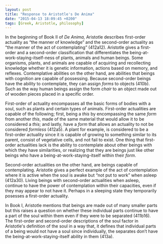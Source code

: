 ```yaml
---
layout: post
title: "Response to Aristotle's De Anima"
date: "2015-04-13 18:09:45 +0200"
tags: [Greek, Aristotle, philosophy]
---
```


In the beginning of Book II of _De Anima,_ Aristotle describes first-order actuality as “the manner of knowledge” and the second-order actuality as “the manner of the act of contemplating” (412a12). Aristotle gives a first-order and a second-order classification that differentiates the being-at-work-staying-itself-ness of plants, animals and human beings. Some organisms, plants, and animals are capable of acquiring and recollecting knowledge whether it is genetic information, actions based on memory, and reflexes. Contemplative abilities on the other hand, are abilities that beings with cognition are capable of possessing. Because second-order beings have the ability to contemplate, they can assign _forms_ to objects (410b). Such as the way human beings assign the form _chair_ to an object made out of wooden pieces placed in a specific order.

First-order of actuality encompasses all the basic forms of bodies with a soul, such as plants and certain types of animals. First-order actualities are capable of the following; first, being a _this_ by encompassing the same _form_ from another _this_, made of the same material that would allow it to be considered a _this_; and lastly, have a _form_ that allows an actuality to not be considered _formless_ (412a5). A plant for example, is considered to be a first-order actuality since it is capable of growing to something similar to its parent, consist of vegetative cells, and not fail to exist. One thing that first-order actualities lack is the ability to contemplate about other beings with which they have similarities, or realizing that they are beings just like other beings who have a being-at-work-staying-itself within their _form_.

Second-order actualities on the other hand, are beings capable of contemplating. Aristotle gives a perfect example of the act of contemplation where it is active when the soul is awake but “not put to work” when asleep (412a30). Living beings with second-order actualities when asleep, continue to have the power of contemplation within their capacities, even if they may appear to not have it. Perhaps in a sleeping state they temporarily posesses a first-order actuality.

In Book I, Aristotle mentions that beings are made out of many smaller parts but this raises a question on whether these individual parts continue to have a part of the soul within them even if they were to be separated (411b16). The first-order and second-order descriptions of the soul factor in Aristotle's definition of the soul in a way that, it defines that individual parts of a being would not have a soul since individually, the separates don’t have the being-at-work-staying-itself ability in them (413a).
